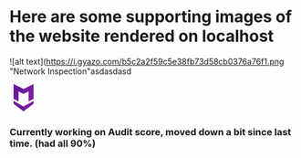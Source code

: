 # Here are some supporting images of the website rendered on localhost

![alt text](https://i.gyazo.com/b5c2a2f59c5e38fb73d58cb0376a76f1.png "Network Inspection"asdasdasd

![alt text](https://github.com/adam-p/markdown-here/raw/master/src/common/images/icon48.png "Logo Title Text 1")

### Currently working on Audit score, moved down a bit since last time. (had all 90%)
